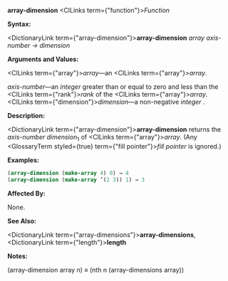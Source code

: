 **array-dimension** <ClLinks  term={"function"}><i>Function</i></ClLinks> 



**Syntax:** 



<DictionaryLink  term={"array-dimension"}><b>array-dimension</b></DictionaryLink> *array axis-number → dimension* 



**Arguments and Values:** 



<ClLinks  term={"array"}><i>array</i></ClLinks>—an <ClLinks  term={"array"}><i>array</i></ClLinks>. 



*axis-number*—an *integer* greater than or equal to zero and less than the <ClLinks  term={"rank"}><i>rank</i></ClLinks> of the <ClLinks  term={"array"}><i>array</i></ClLinks>. <ClLinks  term={"dimension"}><i>dimension</i></ClLinks>—a non-negative *integer* . 



**Description:** 



<DictionaryLink  term={"array-dimension"}><b>array-dimension</b></DictionaryLink> returns the *axis-number dimension*<sub>1</sub> of <ClLinks  term={"array"}><i>array</i></ClLinks>. (Any <GlossaryTerm styled={true} term={"fill pointer"}><i>fill pointer</i></GlossaryTerm> is ignored.) 

**Examples:**
```lisp
(array-dimension (make-array 4) 0) → 4 
(array-dimension (make-array ’(2 3)) 1) → 3 
```
**Affected By:** 



None. 



**See Also:** 



<DictionaryLink  term={"array-dimensions"}><b>array-dimensions</b></DictionaryLink>, <DictionaryLink  term={"length"}><b>length</b></DictionaryLink> 



**Notes:** 



(array-dimension array n) *≡* (nth n (array-dimensions array)) 







 



 



